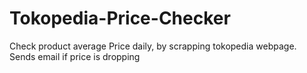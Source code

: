 # Tokopedia-Price-Checker
Check product average Price daily, by scrapping tokopedia webpage. Sends email if price is dropping
